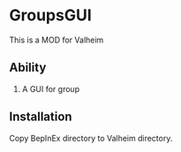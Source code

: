 # GroupsGUI

This is a MOD for Valheim

## Ability

1. A GUI for group

## Installation

Copy BepInEx directory to Valheim directory.
